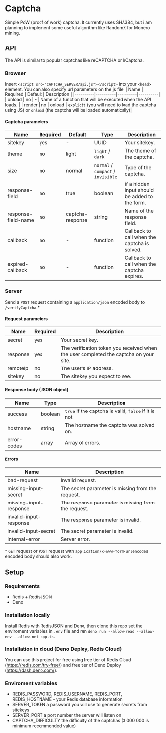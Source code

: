 # Captcha

Simple PoW (proof of work) captcha. It currently uses SHA384, but i am planning to implement some useful algorithm like RandomX for Monero mining.

## API
The API is similar to popular captchas like reCAPTCHA or hCaptcha.
### Browser

Insert `<script src="CAPTCHA_SERVER/api.js"></script>` into your `<head>` element.
You can also specify url parameters on the js file.
| Name | Required | Default | Description |
|----------|----------|----------|----------|
| onload | no | - | Name of a function that will be executed when the API loads. |
| render | no | onload | `explicit` (you will need to load the captcha using JS) or `onload` (the captcha will be loaded automatically)|

#### Captcha parameters
| Name  | Required | Default | Type | Description |
|----------|----------|----------|----------|----------|
| sitekey | yes | - | UUID | Your sitekey. |
| theme | no | light | `light` / `dark` | The theme of the captcha. |
| size | no | normal | `normal` / `compact` / `invisible` | Type of the captcha. |
| response-field | no | true | boolean | If a hidden input should be added to the form. |
| response-field-name | no | captcha-response | string | Name of the response field. |
| callback | no | - | function | Callback to call when the captcha is solved. |
| expired-callback | no | - | function | Callback to call when the captcha expires. |

### Server
Send a `POST` request containing a `application/json` encoded body to `/verifyCaptcha`.*

#### Request parameters
| Name | Required | Description |
|----------|----------|----------|
| secret | yes | Your secret key. |
| response | yes | The verification token you received when the user completed the captcha on your site. |
| remoteip | no | The user's IP address. |
| sitekey | no | The sitekey you expect to see. |

#### Response body (JSON object)
| Name | Type | Description |
|----------|----------|----------|
| success | boolean | `true` if the captcha is valid, `false` if it is not |
| hostname | string | The hostname the captcha was solved on. |
| error-codes | array | Array of errors. |

#### Errors
| Name | Description |
|----------|----------|
| bad-request | Invalid request. |
| missing-input-secret | The secret parameter is missing from the request. |
| missing-input-response | The response parameter is missing from the request. |
| invalid-input-response | The response parameter is invalid. |
| invalid-input-secret | The secret parameter is invalid. |
| internal-error | Server error. |

\* `GET` request or `POST` request with `application/x-www-form-urlencoded` encoded body should also work.
## Setup

### Requirements
- Redis + RedisJSON
- Deno

### Installation locally
Install Redis with RedisJSON and Deno, then clone this repo set the enviroment variables in `.env` file and run `deno run --allow-read --allow-env --allow-net app.ts`.

### Installation in cloud (Deno Deploy, Redis Cloud)
You can use this project for free using free tier of Redis Cloud (https://redis.com/try-free/) and free tier of Deno Deploy (https://dash.deno.com/).

### Enviroment variables
- REDIS_PASSWORD, REDIS_USERNAME, REDIS_PORT, REDIS_HOSTNAME - your Redis database information
- SERVER_TOKEN a password you will use to generate secrets from sitekeys
- SERVER_PORT a port number the server will listen on
- CAPTCHA_DIFFICULTY the difficulty of the captchas (3 000 000 is minimum recommended value)